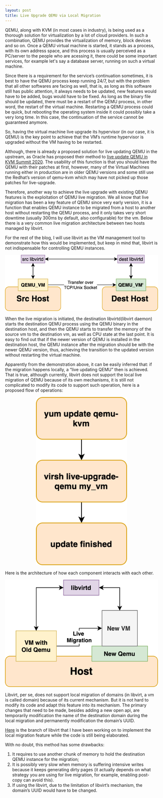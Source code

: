 ```yaml
---
layout: post
title: Live Upgrade QEMU via Local Migration
---
```


QEMU, along with KVM (in most cases in industry), is being used as a thorough solution for virtualization by a lot of cloud providers. In such a combination, QEMU provides the virtualization of memory, block devices and so on. Once a QEMU virtual machine is started, it stands as a process, with its own address space, and this process is usually perceived as a PC/server to the people who are acessing it, there could be some important services, for example let's say a database server, running on such a virtual machine. 

Since there is a requirement for the service’s continuation sometimes, it is best to have the QEMU process keep running 24/7, but with the problem that all other softwares are facing as well, that is, as long as this software still has public attention, it always needs to be updated, new features would have to be added, bugs would have to be fixed. As long as the binary file should be updated, there must be a restart of the QEMU process, in other word, the restart of the virtual machine. Restarting a QEMU process could be quick, but rebooting the operating system inside it could possibly take a very long time. In this case, the continuation of the service cannot be guaranteed anymore.

So, having the virtual machine live upgrade its hypervisor (in our case, it is QEMU) is the key point to achieve that the VM’s runtime hypervisor is upgraded without the VM having to be restarted. 

Although, there is already a proposed solution for live updating QEMU in the upstream, as Oracle has proposed their method to [live update QEMU in KVM Summit 2020](https://blogs.oracle.com/linux/qemu-live-update). The usability of this function is that you should have the QEMU with their patches at first, however, many of the Virtual Machines running either in production are in older QEMU versions and some still use the Redhat’s version of qemu-kvm which may have not picked up those patches for live-upgrade. 

Therefore, another way to achieve the live upgrade with existing QEMU features is the exploitation of QEMU live migration. We all know that live migration has been a key feature of QEMU since very early version, it is a function that enables QEMU instance to be migrated from a host to another host without restarting the QEMU process, and it only takes very short downtime (usually 300ms by default, also configurable) for the vm. Below there is a very common live migration architecture between two hosts managed by libvirt. 

For the rest of the blog, I will use libvirt as the VM management tool to demonstrate how this would be implemented, but keep in mind that, libvirt is not indispensable for controlling QEMU instances.

<p align="center">
  <img width="600" src="/images/live_update_qemu/old_live_migration.png">
</p>

When the live migration is initiated, the destination libvirtd(libvirt daemon) starts the destination QEMU process using the QEMU binary in the destination host, and then the QEMU starts to transfer the memory of the source vm to the destination vm, as well as CPU state at the last point. It is easy to find out that if the newer version of QEMU is installed in the destination host, the QEMU instance after the migration should be with the newer QEMU version, thus, achieving the transition to the updated version without restarting the virtual machine. 

Apparently from the demonstration above, it can be easily inferred that: if the migration happens locally, a “live updating QEMU” then is achieved. That is true, although currently, libvirt does not support the local live migration of QEMU because of its own mechanisms, it is still not complicated to modify its code to support such operation, here is a proposed flow of operations:

<p align="center">
  <img width="300" src="/images/live_update_qemu/control_flow.png">
</p>


Here is the architecture of how each component interacts with each other.

<p align="center">
  <img width="600" src="/images/live_update_qemu/live_upgrade_qemu.png">
</p>

Libvirt, per se, does not support local migration of domains (in libvirt, a vm is called domain) because of its current  mechanism. But it is not hard to modify its code and adapt this feature into its mechanism. The primary changes that need to be made, besides adding a new open api, are temporarily modification the name of the destination domain during the local migration and permanently modification the domain’s UUID. 

[Here](https://gitlab.com/tianrenz2/libvirt/-/tree/live-upgrade) is the branch of libvirt that I have been working on to implement the local migration feature while the code is still being elaborated.

With no doubt, this method has some drawbacks:
  1. It requires to use another chunk of memory to hold the destination QEMU instance for the migration;
  2. It is possibly very slow when memory is suffering intensive writes because it keeps generating dirty pages (it actually depends on what strategy you are using for live migration, for example, enabling post-copy can avoid this).
  3. If using the libvirt, due to the limitation of libvirt’s mechanism, the domain’s UUID would have to be changed.
